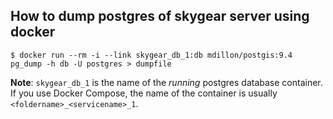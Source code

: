 ## How to dump postgres of skygear server using docker

```shell
$ docker run --rm -i --link skygear_db_1:db mdillon/postgis:9.4 pg_dump -h db -U postgres > dumpfile
```

**Note**: `skygear_db_1` is the name of the *running* postgres database container. If you use Docker Compose,
the name of the container is usually `<foldername>_<servicename>_1`.
